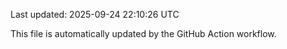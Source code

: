 Last updated: 2025-09-24 22:10:26 UTC

This file is automatically updated by the GitHub Action workflow.
